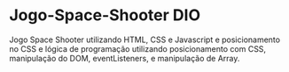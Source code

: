 # Jogo-Space-Shooter DIO
Jogo Space Shooter utilizando HTML, CSS e Javascript e posicionamento no CSS e lógica de programação utilizando posicionamento com CSS, manipulação do DOM, eventListeners, e manipulação de Array.
